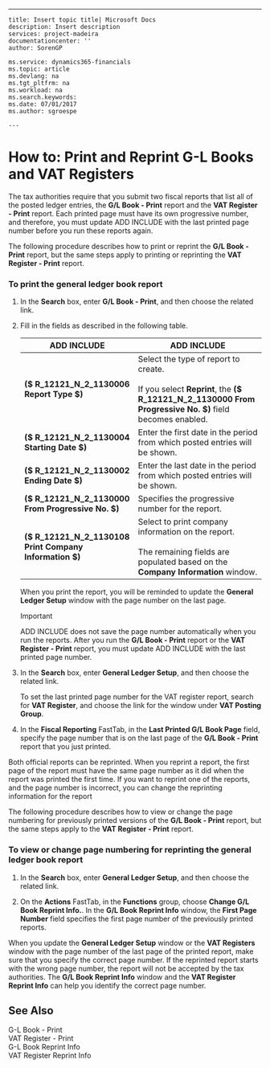 ---
    title: Insert topic title| Microsoft Docs
    description: Insert description
    services: project-madeira
    documentationcenter: ''
    author: SorenGP

    ms.service: dynamics365-financials
    ms.topic: article
    ms.devlang: na
    ms.tgt_pltfrm: na
    ms.workload: na
    ms.search.keywords:
    ms.date: 07/01/2017
    ms.author: sgroespe

    ---
# How to: Print and Reprint G-L Books and VAT Registers
The tax authorities require that you submit two fiscal reports that list all of the posted ledger entries, the **G\/L Book - Print** report and the **VAT Register - Print** report. Each printed page must have its own progressive number, and therefore, you must update ADD INCLUDE<!--[!INCLUDE[navnow](../../ApplicationDesign/includes/navnow_md.md)]--> with the last printed page number before you run these reports again.  
  
 The following procedure describes how to print or reprint the **G\/L Book - Print** report, but the same steps apply to printing or reprinting the **VAT Register - Print** report.  
  
### To print the general ledger book report  
  
1.  In the **Search** box, enter **G\/L Book - Print**, and then choose the related link.  
  
2.  Fill in the fields as described in the following table.  
  
    |ADD INCLUDE<!--[!INCLUDE[bp_tablefield](../../ApplicationDesign/includes/bp_tablefield_md.md)]-->|ADD INCLUDE<!--[!INCLUDE[bp_tabledescription](../../ApplicationDesign/includes/bp_tabledescription_md.md)]-->|  
    |---------------------------------|---------------------------------------|  
    |**\($ R\_12121\_N\_2\_1130006 Report Type $\)**|Select the type of report to create.<br /><br /> If you select **Reprint**, the **\($ R\_12121\_N\_2\_1130000 From Progressive No. $\)** field becomes enabled.|  
    |**\($ R\_12121\_N\_2\_1130004 Starting Date $\)**|Enter the first date in the period from which posted entries will be shown.|  
    |**\($ R\_12121\_N\_2\_1130002 Ending Date $\)**|Enter the last date in the period from which posted entries will be shown.|  
    |**\($ R\_12121\_N\_2\_1130000 From Progressive No. $\)**|Specifies the progressive number for the report.|  
    |**\($ R\_12121\_N\_2\_1130108 Print Company Information $\)**|Select to print company information on the report.<br /><br /> The remaining fields are populated based on the **Company Information** window.|  
  
     When you print the report, you will be reminded to update the **General Ledger Setup** window with the page number on the last page.  
  
    > [!IMPORTANT]  
    >  ADD INCLUDE<!--[!INCLUDE[navnow](../../ApplicationDesign/includes/navnow_md.md)]--> does not save the page number automatically when you run the reports. After you run the **G\/L Book - Print** report or the **VAT Register - Print** report, you must update ADD INCLUDE<!--[!INCLUDE[navnow](../../ApplicationDesign/includes/navnow_md.md)]--> with the last printed page number.  
  
3.  In the **Search** box, enter **General Ledger Setup**, and then choose the related link.  
  
     To set the last printed page number for the VAT register report, search for **VAT Register**, and choose the link for the window under **VAT Posting Group**.  
  
4.  In the **Fiscal Reporting** FastTab, in the **Last Printed G\/L Book Page** field, specify the page number that is on the last page of the **G\/L Book - Print** report that you just printed.  
  
 Both official reports can be reprinted. When you reprint a report, the first page of the report must have the same page number as it did when the report was printed the first time. If you want to reprint one of the reports, and the page number is incorrect, you can change the reprinting information for the report  
  
 The following procedure describes how to view or change the page numbering for previously printed versions of the **G\/L Book - Print** report, but the same steps apply to the **VAT Register - Print** report.  
  
### To view or change page numbering for reprinting the general ledger book report  
  
1.  In the **Search** box, enter **General Ledger Setup**, and then choose the related link.  
  
2.  On the **Actions** FastTab, in the **Functions** group, choose **Change G\/L Book Reprint Info.**. In the **G\/L Book Reprint Info** window, the **First Page Number** field specifies the first page number of the previously printed reports.  
  
 When you update the **General Ledger Setup** window or the **VAT Registers** window with the page number of the last page of the printed report, make sure that you specify the correct page number. If the reprinted report starts with the wrong page number, the report will not be accepted by the tax authorities. The **G\/L Book Reprint Info** window and the **VAT Register Reprint Info** can help you identify the correct page number.  
  
## See Also  
 G-L Book - Print   
 VAT Register - Print   
 G-L Book Reprint Info   
 VAT Register Reprint Info